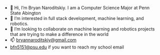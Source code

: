 - 👋 Hi, I’m Bryan Naroditskiy. I am a Computer Science Major at Penn State Abington
- 👀 I’m interested in full stack development, machine learning, and robotics.
- 💞️ I’m looking to collaborate on machine learning and robotics projects that are trying to make a difference in the world
- 📫 bryannaroditskiy@gmail.com
- bfn5151@psu.edu if you want to reach my school email



